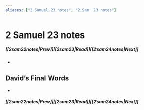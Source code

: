 ```yaml
---
aliases: ["2 Samuel 23 notes", "2 Sam. 23 notes"]
---
```

# 2 Samuel 23 notes
##### <span class=arrow-left></span>[[2sam22notes|Prev]]<span class=navigation-separator></span>[[2sam23|Read]]<span class=navigation-separator></span>[[2sam24notes|Next]]<span class=arrow-right></span>
- 
## David’s Final Words
- 
##### <span class=arrow-left></span>[[2sam22notes|Prev]]<span class=navigation-separator></span>[[2sam23|Read]]<span class=navigation-separator></span>[[2sam24notes|Next]]<span class=arrow-right></span>